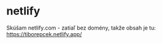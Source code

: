 # netlify

Skúšam netlify.com - zatiaľ bez domény, takže obsah je tu: https://tiborepcek.netlify.app/
